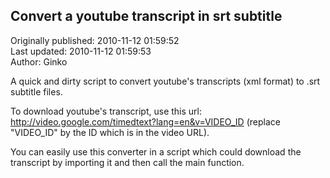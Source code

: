 ## Convert a youtube transcript in srt subtitle  
Originally published: 2010-11-12 01:59:52  
Last updated: 2010-11-12 01:59:53  
Author: Ginko   
  
A quick and dirty script to convert youtube's transcripts (xml format) to .srt subtitle files.

To download youtube's transcript, use this url: http://video.google.com/timedtext?lang=en&v=VIDEO_ID (replace "VIDEO_ID" by the ID which is in the video URL).

You can easily use this converter in a script which could download the transcript by importing it and then call the main function.